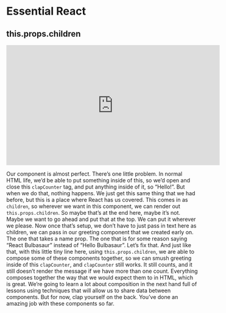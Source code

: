 <Head>
  <title>Learn React | Essential React > this.props.children</title>
</Head>

# Essential React

## this.props.children

<iframe width="560" height="315" src="https://www.youtube.com/embed/LxCrPQKkUqc" frameborder="0" allow="autoplay; encrypted-media" allowfullscreen></iframe>

Our component is almost perfect. There’s one little problem. In normal HTML life, we’d be able to put something inside of this, so we’d open and close this `clapCounter` tag, and put anything inside of it, so “Hello!”. But when we do that, nothing happens. We just get this same thing that we had before, but this is a place where React has us covered. This comes in as `children`, so wherever we want in this component, we can render out `this.props.children`. So maybe that’s at the end here, maybe it’s not. Maybe we want to go ahead and put that at the top. We can put it wherever we please. Now once that’s setup, we don’t have to just pass in text here as children, we can pass in our greeting component that we created early on. The one that takes a name prop. The one that is for some reason saying “React Bulbasaur” instead of “Hello Bulbasaur”. Let’s fix that. And just like that, with this little tiny line here, using `this.props.children`, we are able to compose some of these components together, so we can smush greeting inside of this `clapCounter`, and `clapCounter` still works. It still counts, and it still doesn’t render the message if we have more than one count. Everything composes together the way that we would expect them to in HTML, which is great. We’re going to learn a lot about composition in the next hand full of lessons using techniques that will allow us to share data between components. But for now, clap yourself on the back. You’ve done an amazing job with these components so far.
